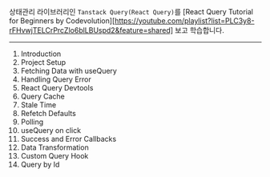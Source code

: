 상태관리 라이브러리인 `Tanstack Query(React Query)`를 [React Query Tutorial for Beginners by Codevolution][https://youtube.com/playlist?list=PLC3y8-rFHvwjTELCrPrcZlo6blLBUspd2&feature=shared] 보고 학습합니다.

---

1. Introduction
2. Project Setup
3. Fetching Data with useQuery
4. Handling Query Error
5. React Query Devtools
6. Query Cache
7. Stale Time
8. Refetch Defaults
9. Polling
10. useQuery on click
11. Success and Error Callbacks
12. Data Transformation
13. Custom Query Hook
14. Query by Id

